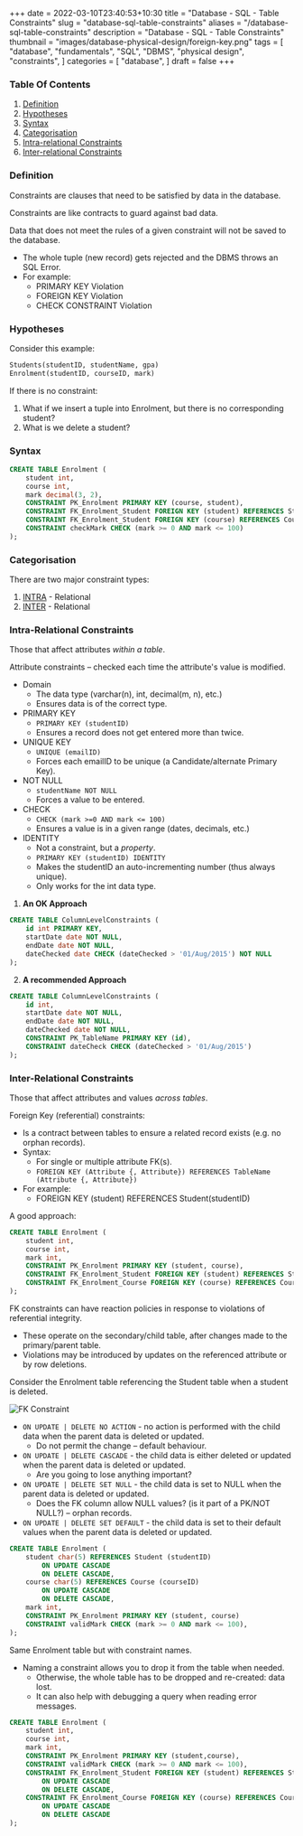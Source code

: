+++
date = 2022-03-10T23:40:53+10:30
title = "Database - SQL - Table Constraints"
slug = "database-sql-table-constraints"
aliases = "/database-sql-table-constraints"
description = "Database - SQL - Table Constraints"
thumbnail = "images/database-physical-design/foreign-key.png"
tags = [
    "database",
    "fundamentals",
    "SQL",
    "DBMS",
    "physical design",
    "constraints",
]
categories = [
    "database",
]
draft = false
+++

### Table Of Contents

1. [Definition](#definition)
1. [Hypotheses](#hypotheses)
1. [Syntax](#syntax)
1. [Categorisation](#categorisation)
1. [Intra-relational Constraints](#intra-relational-constraints)
1. [Inter-relational Constraints](#inter-relational-constraints)

### Definition

Constraints are clauses that need to be satisfied by data in the database.

Constraints are like contracts to guard against bad data.

Data that does not meet the rules of a given constraint will not be
saved to the database.

- The whole tuple (new record) gets rejected and the DBMS throws an SQL Error.
- For example:
  - PRIMARY KEY Violation
  - FOREIGN KEY Violation
  - CHECK CONSTRAINT Violation

### Hypotheses

Consider this example:

```sql
Students(studentID, studentName, gpa)
Enrolment(studentID, courseID, mark)
```

If there is no constraint:
1. What if we insert a tuple into Enrolment, but there is no
   corresponding student?
1. What is we delete a student?

### Syntax

```sql
CREATE TABLE Enrolment (
    student int,
    course int,
    mark decimal(3, 2),
    CONSTRAINT PK_Enrolment PRIMARY KEY (course, student),
    CONSTRAINT FK_Enrolment_Student FOREIGN KEY (student) REFERENCES Student (studentID),
    CONSTRAINT FK_Enrolment_Student FOREIGN KEY (course) REFERENCES Course (courseID),
    CONSTRAINT checkMark CHECK (mark >= 0 AND mark <= 100)
);
```

### Categorisation

There are two major constraint types:

1. [INTRA](https://www.oxfordlearnersdictionaries.com/definition/english/intra?q=intra) - Relational
1. [INTER](https://www.oxfordlearnersdictionaries.com/definition/english/inter_2) - Relational

### Intra-Relational Constraints

Those that affect attributes *within a table*.

Attribute constraints – checked each time the attribute's value is modified.

- Domain
  - The data type (varchar(n), int, decimal(m, n), etc.)
  - Ensures data is of the correct type.
- PRIMARY KEY
  - `PRIMARY KEY (studentID)`
  - Ensures a record does not get entered more than twice.
- UNIQUE KEY
  - `UNIQUE (emailID)`
  - Forces each emailID to be unique (a Candidate/alternate Primary
    Key).
- NOT NULL
  - `studentName NOT NULL`
  - Forces a value to be entered.
- CHECK
  - `CHECK (mark >=0 AND mark <= 100)`
  - Ensures a value is in a given range (dates, decimals, etc.)
- IDENTITY
  - Not a constraint, but a *property*.
  - `PRIMARY KEY (studentID) IDENTITY`
  - Makes the studentID an auto-incrementing number (thus always
    unique).
  - Only works for the int data type.

1. **An OK Approach**

```sql
CREATE TABLE ColumnLevelConstraints (
    id int PRIMARY KEY,
    startDate date NOT NULL,
    endDate date NOT NULL,
    dateChecked date CHECK (dateChecked > '01/Aug/2015') NOT NULL
);
```
2. **A recommended Approach**

```sql
CREATE TABLE ColumnLevelConstraints (
    id int,
    startDate date NOT NULL,
    endDate date NOT NULL,
    dateChecked date NOT NULL,
    CONSTRAINT PK_TableName PRIMARY KEY (id),
    CONSTRAINT dateCheck CHECK (dateChecked > '01/Aug/2015')
);
```

### Inter-Relational Constraints
Those that affect attributes and values *across tables*.

Foreign Key (referential) constraints:

- Is a contract between tables to ensure a related record exists (e.g.
  no orphan records).
- Syntax:
  - For single or multiple attribute FK(s).
  - `FOREIGN KEY (Attribute {, Attribute}) REFERENCES TableName
    (Attribute {, Attribute})`
- For example:
  - FOREIGN KEY (student) REFERENCES Student(studentID)

A good approach:

```sql
CREATE TABLE Enrolment (
    student int,
    course int,
    mark int,
    CONSTRAINT PK_Enrolment PRIMARY KEY (student, course),
    CONSTRAINT FK_Enrolment_Student FOREIGN KEY (student) REFERENCES Student (studentID),
    CONSTRAINT FK_Enrolment_Course FOREIGN KEY (course) REFERENCES Course (courseID)
);
```

FK constraints can have reaction policies in response to violations of
referential integrity.

- These operate on the secondary/child table, after changes made to the
  primary/parent table.
- Violations may be introduced by updates on the referenced attribute or
  by row deletions.

Consider the Enrolment table referencing the Student table when a
student is deleted.

![FK Constraint](/images/database-physical-design/foreign-key.png)

- `ON UPDATE | DELETE NO ACTION` - no action is performed with the child
  data when the parent data is deleted or updated.
  - Do not permit the change – default behaviour.
- `ON UPDATE | DELETE CASCADE` - the child data is either deleted or
  updated when the parent data is deleted or updated.
  - Are you going to lose anything important?
- `ON UPDATE | DELETE SET NULL` - the child data is set to NULL when the
  parent data is deleted or updated.
  - Does the FK column allow NULL values? (is it part of a PK/NOT NULL?)
    – orphan records.
- `ON UPDATE | DELETE SET DEFAULT` - the child data is set to their
  default values when the parent data is deleted or updated.

```sql
CREATE TABLE Enrolment (
    student char(5) REFERENCES Student (studentID)
        ON UPDATE CASCADE
        ON DELETE CASCADE,
    course char(5) REFERENCES Course (courseID)
        ON UPDATE CASCADE
        ON DELETE CASCADE,
    mark int,
    CONSTRAINT PK_Enrolment PRIMARY KEY (student, course)
    CONSTRAINT validMark CHECK (mark >= 0 AND mark <= 100),
);
```

Same Enrolment table but with constraint names.
- Naming a constraint allows you to drop it from the table when needed.
  - Otherwise, the whole table has to be dropped and re-created: data
    lost.
  - It can also help with debugging a query when reading error messages.

```sql
CREATE TABLE Enrolment (
    student int,
    course int,
    mark int,
    CONSTRAINT PK_Enrolment PRIMARY KEY (student,course),
    CONSTRAINT validMark CHECK (mark >= 0 AND mark <= 100),
    CONSTRAINT FK_Enrolment_Student FOREIGN KEY (student) REFERENCES Student (studentID)
        ON UPDATE CASCADE
        ON DELETE CASCADE,
    CONSTRAINT FK_Enrolment_Course FOREIGN KEY (course) REFERENCES Course (courseID)
        ON UPDATE CASCADE
        ON DELETE CASCADE
);
```
